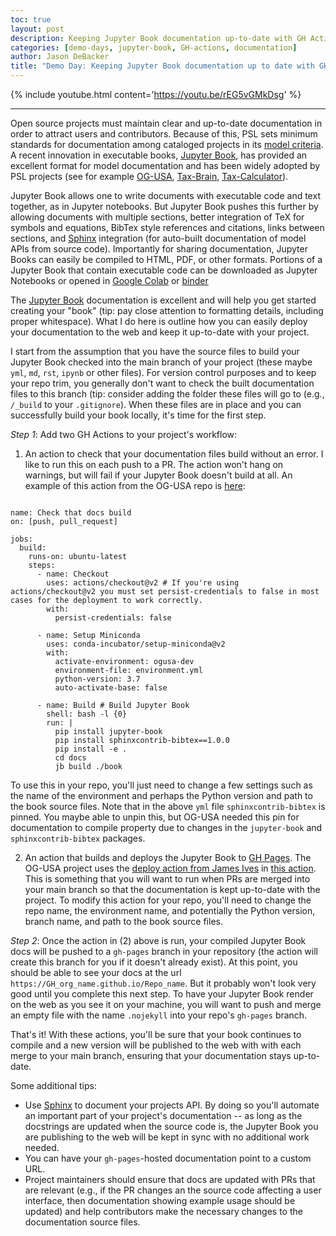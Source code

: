 ```yaml
---
toc: true
layout: post
description: Keeping Jupyter Book documentation up-to-date with GH Actions
categories: [demo-days, jupyter-book, GH-actions, documentation]
author: Jason DeBacker
title: "Demo Day: Keeping Jupyter Book documentation up to date with GH Actions"
---
```


{% include youtube.html content='https://youtu.be/rEG5vGMkDsg' %}

---

Open source projects must maintain clear and up-to-date documentation in order to attract users and contributors.
Because of this, PSL sets minimum standards for documentation among cataloged projects in its [model criteria](https://pslmodels.org/Catalog/library_criteria.html).
A recent innovation in executable books, [Jupyter Book](https://jupyterbook.org/intro.html), has provided an excellent format for model documentation and has been widely adopted by PSL projects (see for example [OG-USA](https://pslmodels.github.io/OG-USA/content/intro/intro.html), [Tax-Brain](http://taxbrain.pslmodels.org/content/intro.html), [Tax-Calculator](https://taxcalc.pslmodels.org)).

Jupyter Book allows one to write documents with executable code and text together, as in Jupyter notebooks.
But Jupyter Book pushes this further by allowing documents with multiple sections, better integration of TeX for symbols and equations, BibTex style references and citations, links between sections, and [Sphinx](https://www.sphinx-doc.org/en/master/) integration (for auto-built documentation of model APIs from source code).
Importantly for sharing documentation, Jupyter Books can easily be compiled to HTML, PDF, or other formats.
Portions of a Jupyter Book that contain executable code can be downloaded as Jupyter Notebooks or opened in [Google Colab](https://research.google.com/colaboratory/) or [binder](https://mybinder.org)

The [Jupyter Book](https://jupyterbook.org/intro.html) documentation is excellent and will help you get started creating your "book" (tip: pay close attention to formatting details, including proper whitespace).
What I do here is outline how you can easily deploy your documentation to the web and keep it up-to-date with your project.

I start from the assumption that you have the source files to build your Jupyter Book checked into the main branch of your project (these maybe `yml`, `md`, `rst`, `ipynb` or other files).
For version control purposes and to keep your repo trim, you generally don't want to check the built documentation files to this branch (tip: consider adding the folder these files will go to (e.g., `/_build` to your `.gitignore`).
When these files are in place and you can successfully build your book locally, it's time for the first step.

*Step 1*: Add two GH Actions to your project's workflow:
1.  An action to check that your documentation files build without an error.
I like to run this on each push to a PR.
The action won't hang on warnings, but will fail if your Jupyter Book doesn't build at all.
An example of this action from the OG-USA repo is [here](https://github.com/PSLmodels/OG-USA/blob/master/.github/workflows/docs_check.yml):
```

name: Check that docs build
on: [push, pull_request]

jobs:
  build:
    runs-on: ubuntu-latest
    steps:
      - name: Checkout
        uses: actions/checkout@v2 # If you're using actions/checkout@v2 you must set persist-credentials to false in most cases for the deployment to work correctly.
        with:
          persist-credentials: false

      - name: Setup Miniconda
        uses: conda-incubator/setup-miniconda@v2
        with:
          activate-environment: ogusa-dev
          environment-file: environment.yml
          python-version: 3.7
          auto-activate-base: false

      - name: Build # Build Jupyter Book
        shell: bash -l {0}
        run: |
          pip install jupyter-book
          pip install sphinxcontrib-bibtex==1.0.0
          pip install -e .
          cd docs
          jb build ./book
```
To use this in your repo, you'll just need to change a few settings such as the name of the environment and perhaps the Python version and path to the book source files.
Note that in the above `yml` file `sphinxcontrib-bibtex` is pinned.
You maybe able to unpin this, but OG-USA needed this pin for documentation to compile property due to changes in the `jupyter-book` and `sphinxcontrib-bibtex` packages.

2. An action that builds and deploys the Jupyter Book to [GH Pages](https://pages.github.com).
The OG-USA project uses the [deploy action from James Ives](https://github.com/JamesIves/github-pages-deploy-action) in [this action](https://github.com/PSLmodels/OG-USA/blob/master/.github/workflows/deploy_docs.yml).
This is something that you will want to run when PRs are merged into your main branch so that the documentation is kept up-to-date with the project.
To modify this action for your repo, you'll need to change the repo name, the environment name, and potentially the Python version, branch name, and path to the book source files.

*Step 2*: Once the action in (2) above is run, your compiled Jupyter Book docs will be pushed to a `gh-pages` branch in your repository (the action will create this branch for you if it doesn't already exist).
At this point, you should be able to see your docs at the url `https://GH_org_name.github.io/Repo_name`.
But it probably won't look very good until you complete this next step.
To have your Jupyter Book render on the web as you see it on your machine, you will want to push and merge an empty file with the name `.nojekyll` into your repo's `gh-pages` branch.

That's it!
With these actions, you'll be sure that your book continues to compile and a new version will be published to the web with with each merge to your main branch, ensuring that your documentation stays up-to-date.

Some additional tips:
- Use [Sphinx](https://www.sphinx-doc.org/en/master/) to document your projects API.
By doing so you'll automate an important part of your project's documentation -- as long as the docstrings are updated when the source code is, the Jupyter Book you are publishing to the web will be kept in sync with no additional work needed.
- You can have your `gh-pages`-hosted documentation point to a custom URL.
- Project maintainers should ensure that docs are updated with PRs that are relevant (e.g., if the PR changes an the source code affecting a user interface, then documentation showing example usage should be updated) and help contributors make the necessary changes to the documentation source files.
